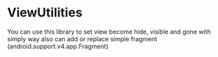 # ViewUtilities


You can use this library to set view become hide, visible and gone with simply way also can add or replace simple fragment (android.support.v4.app.Fragment)
